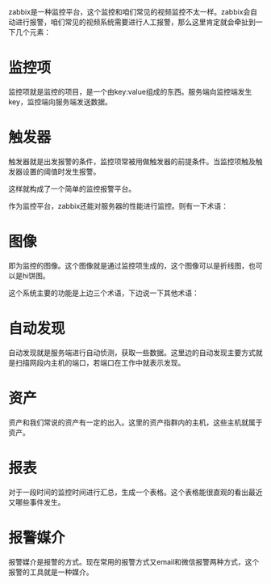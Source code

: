 zabbix是一种监控平台，这个监控和咱们常见的视频监控不太一样。zabbix会自动进行报警，咱们常见的视频系统需要进行人工报警，那么这里肯定就会牵扯到一下几个元素：

# 监控项

监控项就是监控的项目，是一个由key:value组成的东西。服务端向监控端发生key，监控端向服务端发送数据。

# 触发器

触发器就是出发报警的条件，监控项常被用做触发器的前提条件。当监控项触及触发器设置的阈值时发生报警。

这样就构成了一个简单的监控报警平台。

作为监控平台，zabbix还能对服务器的性能进行监控。则有一下术语：

# 图像

即为监控的图像。这个图像就是通过监控项生成的，这个图像可以是折线图，也可以是hi饼图。

这个系统主要的功能是上边三个术语，下边说一下其他术语：

# 自动发现

自动发现就是服务端进行自动侦测，获取一些数据。这里边的自动发现主要方式就是扫描网段内主机的端口，若端口在工作中就表示发现。

# 资产

资产和我们常说的资产有一定的出入。这里的资产指群内的主机，这些主机就属于资产。

# 报表

对于一段时间的监控时间进行汇总，生成一个表格。这个表格能很直观的看出最近又哪些事件发生。

# 报警媒介

报警媒介是报警的方式。现在常用的报警方式又email和微信报警两种方式，这个报警的工具就是一种媒介。